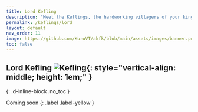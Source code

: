 ```yaml
---
title: Lord Kefling
description: "Meet the Keflings, the hardworking villagers of your kingdom in A Kingdom for Keflings. These cheerful characters are eager to follow your lead and assist with building, gathering resources, and more."
permalink: /keflings/lord
layout: default
nav_order: 11
image: https://github.com/KuruVT/akfk/blob/main/assets/images/banner.png?raw=true
toc: false
---
```


##  Lord Kefling ![Kefling](https://github.com/KuruVT/akfk/blob/main/assets/images/keflings/rockminer_icon.png?raw=true){: style="vertical-align: middle; height: 1em;" }
{: .d-inline-block .no_toc }

Coming soon
{: .label .label-yellow }